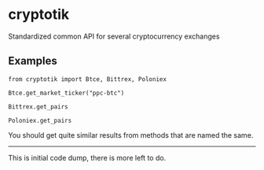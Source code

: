 # cryptotik
Standardized common API for several cryptocurrency exchanges

## Examples

`from cryptotik import Btce, Bittrex, Poloniex`

`Btce.get_market_ticker("ppc-btc")`

`Bittrex.get_pairs`

`Poloniex.get_pairs`

You should get quite similar results from methods that are named the same.

----------------------------------------------------------

This is initial code dump, there is more left to do.